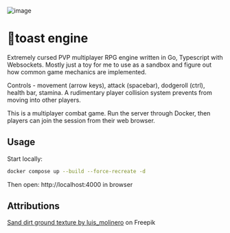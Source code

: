 ![image](https://github.com/user-attachments/assets/52576401-fb8e-498a-bb31-8ec0282b56ff)

# 🍞toast engine

Extremely cursed PVP multiplayer RPG engine written in Go, Typescript with Websockets. Mostly just a toy for me to use as a sandbox and figure out how common game mechanics are implemented.

Controls - movement (arrow keys), attack (spacebar), dodgeroll (ctrl), health bar, stamina. A rudimentary player collision system prevents from moving into other players.

This is a multiplayer combat game. Run the server through Docker, then players can join the session from their web browser.

## Usage
Start locally:

```bash
docker compose up --build --force-recreate -d
```

Then open: http://localhost:4000 in browser

## Attributions
<a href="https://www.freepik.com/free-photo/sand-ground-textured_1198415.htm#query=dirt%20texture%20seamless&position=0&from_view=keyword&track=ais_hybrid&uuid=7c26f5db-7716-482c-9bd3-333e77ab092a">Sand dirt ground texture by luis_molinero</a> on Freepik
